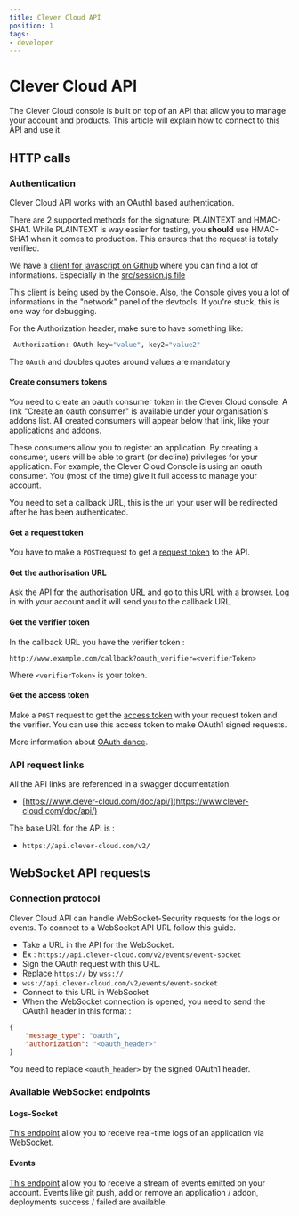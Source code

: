 ```yaml
---
title: Clever Cloud API
position: 1
tags:
- developer
---
```

# Clever Cloud API

The Clever Cloud console is built on top of an API that allow you to manage your
account and products. This article will explain how to connect to this API and
use it.

## HTTP calls

### **Authentication**

Clever Cloud API works with an OAuth1 based authentication.

There are 2 supported methods for the signature: PLAINTEXT and HMAC-SHA1.
While PLAINTEXT is way easier for testing, you **should** use HMAC-SHA1
when it comes to production. This ensures that the request is totaly verified.

We have a [client for javascript on Github](https://github.com/CleverCloud/clever-client.js)
where you can find a lot of informations.
Especially in the [src/session.js file](https://github.com/CleverCloud/clever-client.js/blob/master/src/session.js)

This client is being used by the Console. Also, the Console gives you a lot
of informations in the "network" panel of the devtools. If you're stuck, this
is one way for debugging.

For the Authorization header, make sure to have something like:
```bash
 Authorization: OAuth key="value", key2="value2"
```
The ``OAuth`` and doubles quotes around values are mandatory
#### **Create consumers tokens**

You need to create an oauth consumer token in the Clever Cloud console.
A link "Create an oauth consumer" is available under your organisation's
addons list. All created consumers will appear below that link, like your
applications and addons.

These consumers allow you to register an application. By creating a consumer,
users will be able to grant (or decline) privileges for your application.
For example, the Clever Cloud Console is using an oauth consumer.
You (most of the time) give it full access to manage your account.

You need to set a callback URL, this is the url your user will be redirected
after he has been authenticated.

#### **Get a request token**

You have to make a `POST`request to get a
[request token](https://www.clever-cloud.com/doc/api/#!/oauth/oauth_request_token_post)
to the API.

#### **Get the authorisation URL**

Ask the API for the [authorisation URL](https://www.clever-cloud.com/doc/api/#!/oauth/oauth_authorize_get)
and go to this URL with a browser. Log in with your account and it will send you
to the callback URL.

#### **Get the verifier token**

In the callback URL you have the verifier token :

`http://www.example.com/callback?oauth_verifier=<verifierToken>`

Where `<verifierToken>` is your token.

#### **Get the access token**
Make a `POST`  request to get the
[access token](https://www.clever-cloud.com/doc/api/#!/oauth/oauth_access_token_post)
 with your request token and the verifier.
You can use this access token to make OAuth1 signed requests.

More information about [OAuth dance](http://oauth.net/core/1.0/#anchor9).

### **API request links**

All the API links are referenced in a swagger documentation.

 * [https://www.clever-cloud.com/doc/api/](https://www.clever-cloud.com/doc/api/)

The base URL for the API is :

 * `https://api.clever-cloud.com/v2/`

## WebSocket API requests

### **Connection protocol**

Clever Cloud API can handle WebSocket-Security requests for the logs or events.
To connect to a WebSocket API URL follow this guide.

 * Take a URL in the API for the WebSocket.
 * Ex : `https://api.clever-cloud.com/v2/events/event-socket`
 * Sign the OAuth request with this URL.
 * Replace `https://` by `wss://`
 * `wss://api.clever-cloud.com/v2/events/event-socket`
 * Connect to this URL in WebSocket
 * When the WebSocket connection is opened, you need to send the OAuth1 header in
this format :
```json
{
	"message_type": "oauth",
	"authorization": "<oauth_header>"
}
```
You need to replace `<oauth_header>` by the signed OAuth1 header.

### **Available WebSocket endpoints**

#### **Logs-Socket**

[This endpoint](https://www.clever-cloud.com/doc/api/#!/logs/logs_logs-socket_appId_get)
allow you to receive real-time logs of an application via WebSocket.

#### **Events**
[This endpoint](https://www.clever-cloud.com/doc/api/#!/events/events_event-socket_get)
allow you to receive a stream of events emitted on your account.
Events like git push, add or remove an application / addon, deployments success / failed
are available.
